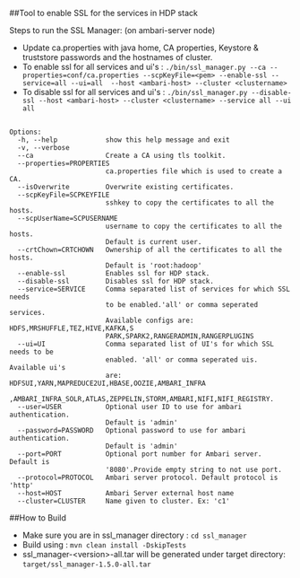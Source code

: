 
##Tool to enable SSL for the services in HDP stack

Steps to run the SSL Manager: (on ambari-server node) 

- Update ca.properties with java home, CA properties, Keystore & truststore passwords and the hostnames of cluster.
- To enable ssl for all services and ui's :
`./bin/ssl_manager.py --ca --properties=conf/ca.properties --scpKeyFile=<pem> --enable-ssl --service=all --ui=all  --host <ambari-host> --cluster <clustername>`
- To disable ssl for all services and ui's :
`./bin/ssl_manager.py --disable-ssl --host <ambari-host> --cluster <clustername> --service all --ui all`



``` Usage: ssl_manager.py [options] arg1

Options:
  -h, --help            show this help message and exit
  -v, --verbose
  --ca                  Create a CA using tls toolkit.
  --properties=PROPERTIES
                        ca.properties file which is used to create a CA.
  --isOverwrite         Overwrite existing certificates.
  --scpKeyFile=SCPKEYFILE
                        sshkey to copy the certificates to all the hosts.
  --scpUserName=SCPUSERNAME
                        username to copy the certificates to all the hosts.
                        Default is current user.
  --crtChown=CRTCHOWN   Ownership of all the certificates to all the hosts.
                        Default is 'root:hadoop'
  --enable-ssl          Enables ssl for HDP stack.
  --disable-ssl         Disables ssl for HDP stack.
  --service=SERVICE     Comma separated list of services for which SSL needs
                        to be enabled.'all' or comma seperated services.
                        Available configs are: HDFS,MRSHUFFLE,TEZ,HIVE,KAFKA,S
                        PARK,SPARK2,RANGERADMIN,RANGERPLUGINS
  --ui=UI               Comma separated list of UI's for which SSL needs to be
                        enabled. 'all' or comma seperated uis. Available ui's
                        are: HDFSUI,YARN,MAPREDUCE2UI,HBASE,OOZIE,AMBARI_INFRA
                        ,AMBARI_INFRA_SOLR,ATLAS,ZEPPELIN,STORM,AMBARI,NIFI,NIFI_REGISTRY.
  --user=USER           Optional user ID to use for ambari authentication.
                        Default is 'admin'
  --password=PASSWORD   Optional password to use for ambari authentication.
                        Default is 'admin'
  --port=PORT           Optional port number for Ambari server. Default is
                        '8080'.Provide empty string to not use port.
  --protocol=PROTOCOL   Ambari server protocol. Default protocol is 'http'
  --host=HOST           Ambari Server external host name
  --cluster=CLUSTER     Name given to cluster. Ex: 'c1'
```

##How to Build

- Make sure you are in ssl_manager directory : `cd ssl_manager`
- Build using : 
`mvn clean install -DskipTests`
- ssl_manager-\<version>-all.tar will be generated under target directory: 
`target/ssl_manager-1.5.0-all.tar`
